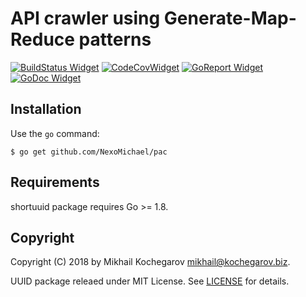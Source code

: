# API crawler using Generate-Map-Reduce patterns

[![BuildStatus Widget]][BuildStatus Result]
[![CodeCovWidget]][CodeCovResult]
[![GoReport Widget]][GoReport Status]
[![GoDoc Widget]][GoDoc Link]

[BuildStatus Result]: https://travis-ci.org/NexoMichael/pac
[BuildStatus Widget]: https://travis-ci.org/NexoMichael/pac.svg?branch=master

[GoReport Status]: https://goreportcard.com/report/github.com/NexoMichael/pac
[GoReport Widget]: https://goreportcard.com/badge/github.com/NexoMichael/pac

[CodeCovResult]: https://coveralls.io/github/NexoMichael/pac
[CodeCovWidget]: https://coveralls.io/repos/github/NexoMichael/pac/badge.svg?branch=master

[GoDoc Link]: http://godoc.org/github.com/NexoMichael/pac
[GoDoc Widget]: http://godoc.org/github.com/NexoMichael/pac?status.svg

## Installation

Use the `go` command:

	$ go get github.com/NexoMichael/pac

## Requirements

shortuuid package requires Go >= 1.8.

## Copyright

Copyright (C) 2018 by Mikhail Kochegarov <mikhail@kochegarov.biz>.

UUID package releaed under MIT License.
See [LICENSE](https://github.com/NexoMichael/pac/blob/master/LICENSE) for details.